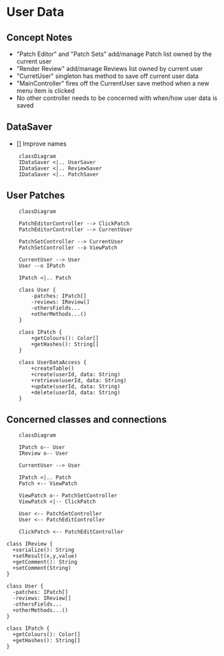 # User Data

## Concept Notes

- "Patch Editor" and "Patch Sets" add/manage Patch list owned by the current user
- "Render Review" add/manage Reviews list owned by current user
- "CurretUser" singleton has method to save off current user data
- "MainController" fires off the CurrentUser save method when a new menu item is clicked
- No other controller needs to be concerned with when/how user data is saved

## DataSaver

- [] Improve names

```mermaid
    classDiagram
    IDataSaver <|.. UserSaver
    IDataSaver <|.. ReviewSaver
    IDataSaver <|.. PatchSaver
```

## User Patches

```mermaid
    classDiagram

    PatchEditorController --> ClickPatch
    PatchEditorController --> CurrentUser

    PatchSetController --> CurrentUser
    PatchSetController --o ViewPatch

    CurrentUser --> User
    User --o IPatch
        
    IPatch <|.. Patch

    class User {
        -patches: IPatch[]
        -reviews: IReview[]
        -othersFields...
        +otherMethods...()
    }

    class IPatch {
        +getColours(): Color[]
        +getHashes(): String[]
    }

    class UserDataAccess {
        +createTable()
        +create(userId, data: String)
        +retrieve(userId, data: String)
        +update(userId, data: String)
        +delete(userId, data: String)
    }
```

## Concerned classes and connections

```mermaid
    classDiagram
    
    IPatch o-- User
    IReview o-- User
    
    CurrentUser --> User

    IPatch <|.. Patch
    Patch <-- ViewPatch
    
    ViewPatch o-- PatchSetController
    ViewPatch <|-- ClickPatch

    User <-- PatchSetController
    User <-- PatchEditController

    ClickPatch <-- PatchEditController
    
class IReview {
  +serialize(): String
  +setResult(x,y,value)
  +getComment(): String
  +setComment(String)
}

class User {
  -patches: IPatch[]
  -reviews: IReview[]
  -othersFields...
  +otherMethods...()
}

class IPatch {
  +getColours(): Color[]
  +getHashes(): String[]
}


```
